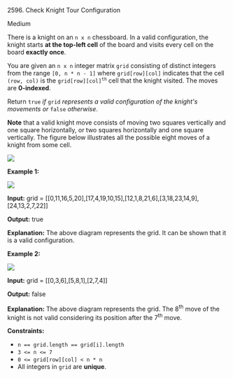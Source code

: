 2596\. Check Knight Tour Configuration

Medium

There is a knight on an `n x n` chessboard. In a valid configuration, the knight starts **at the top-left cell** of the board and visits every cell on the board **exactly once**.

You are given an `n x n` integer matrix `grid` consisting of distinct integers from the range `[0, n * n - 1]` where `grid[row][col]` indicates that the cell `(row, col)` is the <code>grid[row][col]<sup>th</sup></code> cell that the knight visited. The moves are **0-indexed**.

Return `true` _if_ `grid` _represents a valid configuration of the knight's movements or_ `false` _otherwise_.

**Note** that a valid knight move consists of moving two squares vertically and one square horizontally, or two squares horizontally and one square vertically. The figure below illustrates all the possible eight moves of a knight from some cell.

![](https://leetcode-in-java.github.io/src/main/java/g2501_2600/s2596_check_knight_tour_configuration/knight.png)

**Example 1:**

![](https://leetcode-in-java.github.io/src/main/java/g2501_2600/s2596_check_knight_tour_configuration/yetgriddrawio-5.png)

**Input:** grid = [[0,11,16,5,20],[17,4,19,10,15],[12,1,8,21,6],[3,18,23,14,9],[24,13,2,7,22]]

**Output:** true

**Explanation:** The above diagram represents the grid. It can be shown that it is a valid configuration.

**Example 2:**

![](https://leetcode-in-java.github.io/src/main/java/g2501_2600/s2596_check_knight_tour_configuration/yetgriddrawio-6.png)

**Input:** grid = [[0,3,6],[5,8,1],[2,7,4]]

**Output:** false

**Explanation:** The above diagram represents the grid. The 8<sup>th</sup> move of the knight is not valid considering its position after the 7<sup>th</sup> move.

**Constraints:**

*   `n == grid.length == grid[i].length`
*   `3 <= n <= 7`
*   `0 <= grid[row][col] < n * n`
*   All integers in `grid` are **unique**.